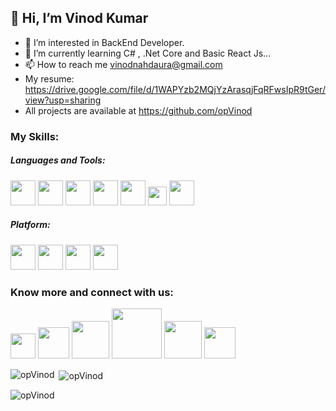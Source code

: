 ## 👋 Hi, I’m Vinod Kumar
- 👀 I’m interested in BackEnd Developer.
- 🌱 I’m currently learning C# , .Net Core and Basic React Js...
- 📫 How to reach me vinodnahdaura@gmail.com 
- My resume: https://drive.google.com/file/d/1WAPYzb2MQjYzArasqjFqRFwsIpR9tGer/view?usp=sharing
- All projects are available at https://github.com/opVinod
 ### My Skills:
 ##### Languages and Tools:
 <img src="https://upload.wikimedia.org/wikipedia/commons/4/4f/Csharp_Logo.png" width="40px">   <img src="https://upload.wikimedia.org/wikipedia/commons/e/ee/.NET_Core_Logo.svg" width="40px">   <img src="https://upload.wikimedia.org/wikipedia/commons/a/a7/React-icon.svg" width="40px">  <img src="https://upload.wikimedia.org/wikipedia/commons/f/fd/JQuery-Logo.svg" width="40px">   <img src="https://p7.hiclipart.com/preview/1005/511/631/web-development-html-logo-world-wide-web-consortium-create-html-signature.jpg" width=40px>   <img src="https://cdn.freebiesupply.com/logos/large/2x/css-3-logo-png-transparent.png" width=30px>   <img src="https://th.bing.com/th/id/R.3462037553fabf0f6e7bf0fe9ab11515?rik=0Ubh3aP6JzCPcw&riu=http%3a%2f%2fpngimg.com%2fuploads%2fgithub%2fgithub_PNG40.png&ehk=vDH1g6b2G5qphfQR7RsUJ7HmqSSwIMycien%2fvBj03ZU%3d&risl=&pid=ImgRaw&r=0" width=40px>
 
 ##### Platform:
 <img src="https://www.bing.com/th?id=OIP.d_xZ4gKZHFHiWabkFyfn3AHaGi&w=266&h=234&c=8&rs=1&qlt=90&o=6&dpr=1.3&pid=3.1&rm=2" width=40px>   <img src="https://1000logos.net/wp-content/uploads/2017/03/LINUX-LOGO.png" width=40px>   <img src="https://www.bing.com/th?id=OIP.8nAVT4tTnoeqVj4ScdzPiwHaHY&w=250&h=249&c=8&rs=1&qlt=90&o=6&dpr=1.3&pid=3.1&rm=2" width=40px>   <img src="https://cracksaw.com/wp-content/uploads/2020/08/pycharm_logo_300x300-1.png" width=40px>
### Know more and connect with us:
<a href="https://leetcode.com/vinod006/"><img src="https://leetcode.com/static/images/LeetCode_logo.png" width=40px></a>  <a href="https://www.codechef.com/users/vinod008"><img src="https://www.bing.com/th?id=A38b009ebe4dda480e477cc8f172a0945&w=148&h=148&c=7&o=6&dpr=1.3&pid=SANGAM" width=50px></a>  <a href="https://www.linkedin.com/in/vinod-kumar-875b07197/"><img src="https://th.bing.com/th/id/R.14f8d0d8ea255a03471032d79087fdf0?rik=Jcph23UZL08iCA&riu=http%3a%2f%2f1000logos.net%2fwp-content%2fuploads%2f2017%2f03%2fColor-of-the-LinkedIn-Logo.jpg&ehk=hT5Ibkg%2fFPa%2f7TPm%2fs2TP8Fxdd7ySQQBuZmn88xh5j0%3d&risl=&pid=ImgRaw&r=0" width=60px></a>  <a href="https://www.hackerrank.com/vinodnahdaura?hr_r=1"><img src="https://www.iconbolt.com/preview/facebook/font-awesome-brands/hackerrank.svg" width=80px></a>  <a href="https://www.interviewbit.com/profile/vinod-kumar_166"><img src="https://www.bing.com/th?id=OIP.GDopL-7rnMesm8bafmdkEwHaHa&w=96&h=100&c=8&rs=1&qlt=90&o=6&dpr=1.3&pid=3.1&rm=2" width=60px></a>  <a href="https://www.instagram.com/royal_vinod_2.0/"> <img src="https://tse1.mm.bing.net/th/id/OIP._a88_9QhDjq6zzBZON9vsAHaHW?w=166&h=189&c=7&r=0&o=5&dpr=1.3&pid=1.7" width=50px></a> 


<p><img align="left" src="https://github-readme-stats.vercel.app/api/top-langs?username=opVinod&show_icons=true&locale=en&layout=compact" alt="opVinod" /></p>


<p>&nbsp;<img align="center" src="https://github-readme-stats.vercel.app/api?username=opVinod&show_icons=true&locale=en" alt="opVinod" /></p>

<p><img align="center" src="https://github-readme-streak-stats.herokuapp.com/?user=opVinod&" alt="opVinod" /></p>

